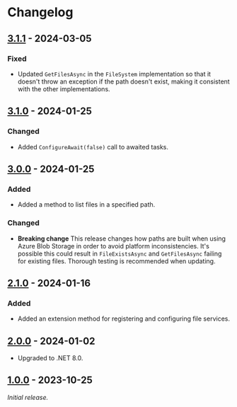 # Changelog

## [3.1.1] - 2024-03-05

### Fixed

- Updated `GetFilesAsync` in the `FileSystem` implementation so that it doesn't throw an exception if the path doesn't
  exist, making it consistent with the other implementations.

## [3.1.0] - 2024-01-25

### Changed

- Added `ConfigureAwait(false)` call to awaited tasks.

## [3.0.0] - 2024-01-25

### Added

- Added a method to list files in a specified path.

### Changed

- **Breaking change** This release changes how paths are built when using Azure Blob Storage in order to avoid platform
  inconsistencies. It's possible this could result in `FileExistsAsync` and `GetFilesAsync` failing for existing files.
  Thorough testing is recommended when updating.

## [2.1.0] - 2024-01-16

### Added

- Added an extension method for registering and configuring file services.

## [2.0.0] - 2024-01-02

- Upgraded to .NET 8.0.

## [1.0.0] - 2023-10-25

_Initial release._

[3.1.1]: https://github.com/gaepdit/file-service/releases/tag/v3.1.1
[3.1.0]: https://github.com/gaepdit/file-service/releases/tag/v3.1.0
[3.0.0]: https://github.com/gaepdit/file-service/releases/tag/v3.0.0
[2.1.0]: https://github.com/gaepdit/app-library/releases/tag/f%2Fv2.1.0
[2.0.0]: https://github.com/gaepdit/app-library/releases/tag/fs%2Fv2.0.0
[1.0.0]: https://github.com/gaepdit/app-library/releases/tag/fs%2Fv1.0.0
